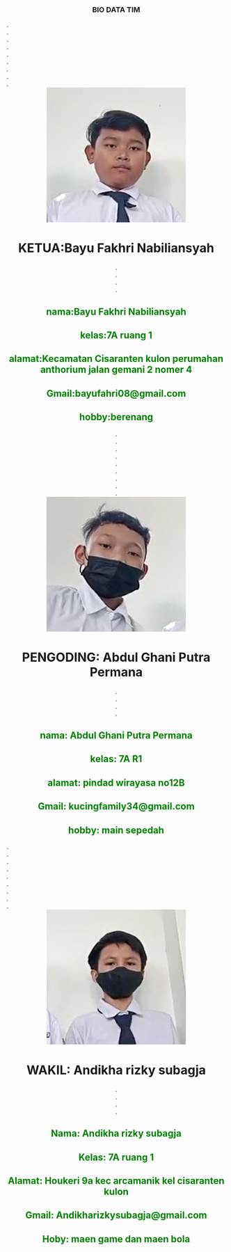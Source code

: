 <!DOCTYPE html>
<html lang="en">
<head>
    <style>
        h2{
            color: green;
        }
    </style>
    <meta charset="UTF-8">
    <meta http-equiv="X-UA-Compatible" content="IE=edge">
    <meta name="viewport" content="width=device-width, initial-scale=1.0">
    <title>bio data</title>
</head>
<body background="bg.jpg">
    <center>
        <h3>BIO DATA TIM</h3>
    </center>
    .<br>
    .<br>
    .<br>
    .<br>
    .<br>
    .<br>
    .<br>
    .<br>
    .<br>
    <center>
    <img src="Bayu.png" alt="center">
    <h1>KETUA:Bayu Fakhri Nabiliansyah</h1>
    .<br>
    .<br>
    .<br>
    .<br>
    <h2>nama:Bayu Fakhri Nabiliansyah </h2>
        <h2>kelas:7A ruang 1</h2>
        <h2>alamat:Kecamatan Cisaranten kulon perumahan anthorium jalan gemani 2 nomer 4 </h2>
        <h2>Gmail:bayufahri08@gmail.com</h2>
        <h2>hobby:berenang</h2>
    </center>
    <center>
        .<br>
        .<br>
        .<br>
        .<br>
        .<br>
        .<br>
        .<br>
        .<br>
        .<br>
        <img src="ghani.png" alt="center">
        <h1>PENGODING: Abdul Ghani Putra Permana</h1>
        .<br>
        .<br>
        .<br>
        .<br>
        <h2>nama: Abdul Ghani Putra Permana</h2>
        <h2>kelas: 7A R1</h2>
        <h2>alamat: pindad wirayasa no12B</h2>
        <h2>Gmail: kucingfamily34@gmail.com</h2>
        <h2>hobby: main sepedah</h2>
    </center>
    .<br>
    .<br>
    .<br>
    .<br>
    .<br>
    .<br>
    .<br>
    .<br>
    .<br>
    <center>
        <img src="andhika.png" alt="center">
        <h1>WAKIL: Andikha rizky subagja</h1>
        .<br>
        .<br>
        .<br>
        .<br>
        <h2>Nama: Andikha rizky subagja</h2>
        <h2>Kelas: 7A ruang 1</h2>
        <h2>Alamat: Houkeri 9a kec arcamanik kel cisaranten kulon</h2>
        <h2>Gmail: Andikharizkysubagja@gmail.com</h2>
        <h2>Hoby: maen game dan maen bola</h2>
    </center>
</body>
</html>
